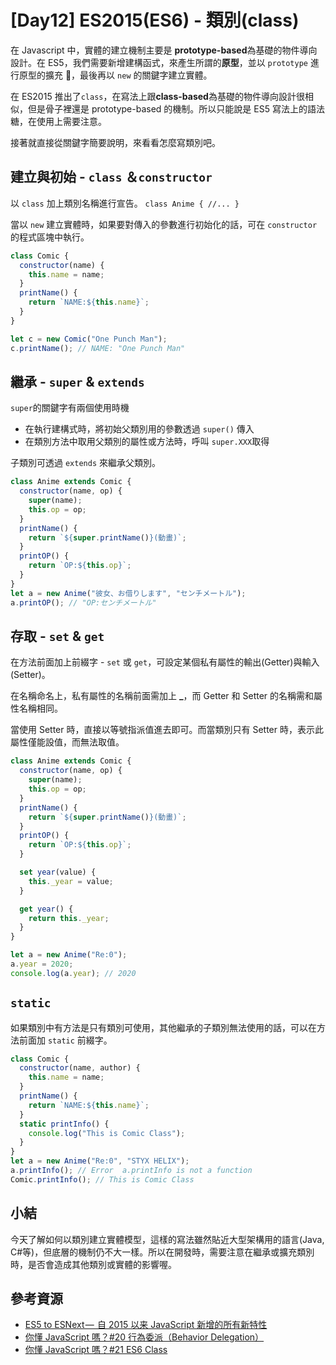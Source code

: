 # [Day12] ES2015(ES6) - 類別(class)

在 Javascript 中，實體的建立機制主要是 **prototype-based**為基礎的物件導向設計。在 ES5，我們需要新增建構函式，來產生所謂的**原型**，並以 `prototype` 進行原型的擴充 ，最後再以 `new` 的關鍵字建立實體。

在 ES2015 推出了`class`，在寫法上跟**class-based**為基礎的物件導向設計很相似，但是骨子裡還是 prototype-based 的機制。所以只能說是 ES5 寫法上的語法糖，在使用上需要注意。

接著就直接從關鍵字簡要說明，來看看怎麼寫類別吧。

## 建立與初始 - `class` ＆`constructor`

以 `class` 加上類別名稱進行宣告。 `class Anime { //... }`

當以 `new` 建立實體時，如果要對傳入的參數進行初始化的話，可在 `constructor` 的程式區塊中執行。

```javascript
class Comic {
  constructor(name) {
    this.name = name;
  }
  printName() {
    return `NAME:${this.name}`;
  }
}

let c = new Comic("One Punch Man");
c.printName(); // NAME: "One Punch Man"
```

## 繼承 - `super` & `extends`

`super`的關鍵字有兩個使用時機

- 在執行建構式時，將初始父類別用的參數透過 `super()` 傳入
- 在類別方法中取用父類別的屬性或方法時，呼叫 `super.XXX`取得

子類別可透過 `extends` 來繼承父類別。

```javascript
class Anime extends Comic {
  constructor(name, op) {
    super(name);
    this.op = op;
  }
  printName() {
    return `${super.printName()}(動畫)`;
  }
  printOP() {
    return `OP:${this.op}`;
  }
}
let a = new Anime("彼女、お借りします", "センチメートル");
a.printOP(); // "OP:センチメートル"
```

## 存取 - `set` & `get`

在方法前面加上前綴字 - `set` 或 `get`，可設定某個私有屬性的輸出(Getter)與輸入(Setter)。

在名稱命名上，私有屬性的名稱前面需加上 **\_**，而 Getter 和 Setter 的名稱需和屬性名稱相同。

當使用 Setter 時，直接以等號指派值進去即可。而當類別只有 Setter 時，表示此屬性僅能設值，而無法取值。

```javascript
class Anime extends Comic {
  constructor(name, op) {
    super(name);
    this.op = op;
  }
  printName() {
    return `${super.printName()}(動畫)`;
  }
  printOP() {
    return `OP:${this.op}`;
  }

  set year(value) {
    this._year = value;
  }

  get year() {
    return this._year;
  }
}

let a = new Anime("Re:0");
a.year = 2020;
console.log(a.year); // 2020
```

## `static`

如果類別中有方法是只有類別可使用，其他繼承的子類別無法使用的話，可以在方法前面加 `static` 前綴字。

```javascript
class Comic {
  constructor(name, author) {
    this.name = name;
  }
  printName() {
    return `NAME:${this.name}`;
  }
  static printInfo() {
    console.log("This is Comic Class");
  }
}
let a = new Anime("Re:0", "STYX HELIX");
a.printInfo(); // Error  a.printInfo is not a function
Comic.printInfo(); // This is Comic Class
```

## 小結

今天了解如何以類別建立實體模型，這樣的寫法雖然貼近大型架構用的語言(Java, C#等)，但底層的機制仍不大一樣。所以在開發時，需要注意在繼承或擴充類別時，是否會造成其他類別或實體的影響喔。

## 參考資源

- [ES5 to ESNext —  自 2015 以来 JavaScript 新增的所有新特性](https://zhuanlan.zhihu.com/p/59535309)
- [你懂 JavaScript 嗎？#20 行為委派（Behavior Delegation）](https://cythilya.github.io/2018/10/27/behavior-delegation/#widget-%E9%A1%9E%E5%88%A5)
- [你懂 JavaScript 嗎？#21 ES6 Class](https://cythilya.github.io/2018/10/28/es6-class/)
